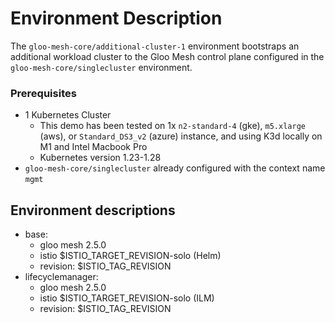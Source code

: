 # Environment Description
The `gloo-mesh-core/additional-cluster-1` environment bootstraps an additional workload cluster to the Gloo Mesh control plane configured in the `gloo-mesh-core/singlecluster` environment.

### Prerequisites
- 1 Kubernetes Cluster
    - This demo has been tested on 1x `n2-standard-4` (gke), `m5.xlarge` (aws), or `Standard_DS3_v2` (azure) instance, and using K3d locally on M1 and Intel Macbook Pro
    - Kubernetes version 1.23-1.28
- `gloo-mesh-core/singlecluster` already configured with the context name `mgmt`

## Environment descriptions
- base:
    - gloo mesh 2.5.0
    - istio $ISTIO_TARGET_REVISION-solo (Helm)
    - revision: $ISTIO_TAG_REVISION
- lifecyclemanager:
    - gloo mesh 2.5.0
    - istio $ISTIO_TARGET_REVISION-solo (ILM)
    - revision: $ISTIO_TAG_REVISION